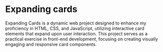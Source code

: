 # Expanding cards
Expanding Cards is a dynamic web project designed to enhance my proficiency in HTML, CSS, and JavaScript, utilizing interactive card elements that expand upon user interaction. This project serves as a practical exercise in front-end development, focusing on creating visually engaging and responsive card components.
